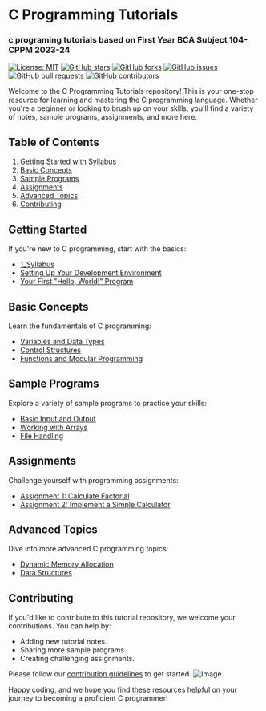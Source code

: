 # C Programming Tutorials
### c programing tutorials based on First Year BCA Subject 104-CPPM 2023-24 

[![License: MIT](https://img.shields.io/badge/License-MIT-blue.svg)](LICENSE)
[![GitHub stars](https://img.shields.io/github/stars/sbccas/c-programming-tutorial.svg)](https://github.com/sbccas/c-programming-tutorials/stargazers)
[![GitHub forks](https://img.shields.io/github/forks/sbccas/c-programming-tutorials.svg)](https://github.com/sbccas/c-programming-tutorials/network)
[![GitHub issues](https://img.shields.io/github/issues/sbccas/c-programming-tutorials.svg)](https://github.com/sbccas/c-programming-tutorials/issues)
[![GitHub pull requests](https://img.shields.io/github/issues-pr/sbccas/c-programming-tutorials.svg)](https://github.com/sbccas/c-programming-tutorials/pulls)
[![GitHub contributors](https://img.shields.io/github/contributors/sbccas/c-programming-tutorials.svg)](https://github.com/sbccas/c-programming-tutorials/graphs/contributors)

Welcome to the C Programming Tutorials repository! This is your one-stop resource for learning and mastering the C programming language. Whether you're a beginner or looking to brush up on your skills, you'll find a variety of notes, sample programs, assignments, and more here.

## Table of Contents

1. [Getting Started with Syllabus](#getting-started)
2. [Basic Concepts](#basic-concepts)
3. [Sample Programs](#sample-programs)
4. [Assignments](#assignments)
5. [Advanced Topics](#advanced-topics)
6. [Contributing](#contributing)

## Getting Started

If you're new to C programming, start with the basics:

- [1_Syllabus](1_Syllabus/CPPM_Syllabus_2020-21.pdf)
- [Setting Up Your Development Environment](1_Syllabus/setup.md)
- [Your First "Hello, World!" Program](3_Programs/hello_world.c)

## Basic Concepts

Learn the fundamentals of C programming:

- [Variables and Data Types](notes/variables_and_data_types.md)
- [Control Structures](notes/control_structures.md)
- [Functions and Modular Programming](notes/functions.md)

## Sample Programs

Explore a variety of sample programs to practice your skills:

- [Basic Input and Output](sample-programs/basic_io.c)
- [Working with Arrays](sample-programs/arrays.c)
- [File Handling](sample-programs/file_handling.c)

## Assignments

Challenge yourself with programming assignments:

- [Assignment 1: Calculate Factorial](assignments/assignment1.md)
- [Assignment 2: Implement a Simple Calculator](assignments/assignment2.md)

## Advanced Topics

Dive into more advanced C programming topics:

- [Dynamic Memory Allocation](notes/dynamic_memory.md)
- [Data Structures](notes/data_structures.md)

## Contributing

If you'd like to contribute to this tutorial repository, we welcome your contributions. You can help by:

- Adding new tutorial notes.
- Sharing more sample programs.
- Creating challenging assignments.

Please follow our [contribution guidelines](CONTRIBUTING.md) to get started.
<img src="https://github.com/sbccas/c-programming-tutorials/blob/main/resources/Banner.png" alt="Image" width="Auto" height="Auto">


Happy coding, and we hope you find these resources helpful on your journey to becoming a proficient C programmer!
